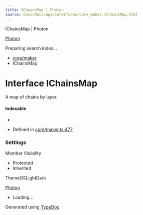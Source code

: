 ```yaml
---
title: IChainsMap | Photon
source: docs/docs/api/interfaces/core_maker.IChainsMap.html
---
```


IChainsMap | Photon

[Photon](../index.md)




Preparing search index...

* [core/maker](../modules/core_maker.md)
* IChainsMap

# Interface IChainsMap

A map of chains by layer.

#### Indexable

* [layer: string]: [IChain](core_maker.IChain.md)[]

* Defined in [core/maker.ts:477](https://github.com/mwhite454/photon/blob/main/packages/photon/src/core/maker.ts#L477)

### Settings

Member Visibility

* Protected
* Inherited

ThemeOSLightDark

[Photon](../index.md)

* Loading...

Generated using [TypeDoc](https://typedoc.org/)
